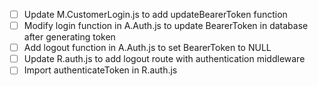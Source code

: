 - [ ] Update M.CustomerLogin.js to add updateBearerToken function
- [ ] Modify login function in A.Auth.js to update BearerToken in database after generating token
- [ ] Add logout function in A.Auth.js to set BearerToken to NULL
- [ ] Update R.auth.js to add logout route with authentication middleware
- [ ] Import authenticateToken in R.auth.js
